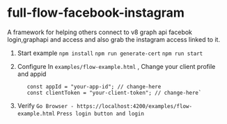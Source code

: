 # full-flow-facebook-instagram

A framework for helping others connect to v8 graph api facebok login,graphapi and access and also grab the instagram access linked to it.

1. Start example
   `npm install`
   `npm run generate-cert`
   `npm run start`

2. Configure
   In `examples/flow-example.html` , Change your client profile and appid
   ```
      const appId = "your-app-id"; // change-here
      const clientToken = "your-client-token"; // change-here`
   ```

3) Verify
   `Go Browser - https://localhost:4200/examples/flow-example.html`
   `Press login button and login`
